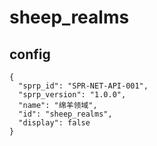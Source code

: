 # sheep_realms

## config
```
{
  "sprp_id": "SPR-NET-API-001",
  "sprp_version": "1.0.0",
  "name": "绵羊领域",
  "id": "sheep_realms",
  "display": false
}
```
